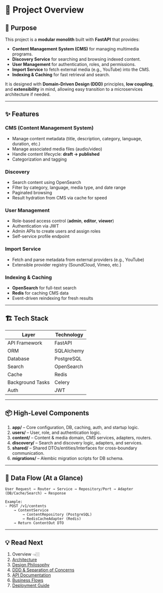# 📖 Project Overview

## 🎯 Purpose

This project is a **modular monolith** built with **FastAPI** that provides:
- **Content Management System (CMS)** for managing multimedia programs.
- **Discovery Service** for searching and browsing indexed content.
- **User Management** for authentication, roles, and permissions.
- **Import Service** to fetch external media (e.g., YouTube) into the CMS.
- **Indexing & Caching** for fast retrieval and search.

It is designed with **Domain-Driven Design (DDD)** principles, **low coupling**, and **extensibility** in mind, allowing easy transition to a microservices architecture if needed.

---

## ✨ Features

### CMS (Content Management System)
- Manage content metadata (title, description, category, language, duration, etc.)
- Manage associated media files (audio/video)
- Handle content lifecycle: **draft → published**
- Categorization and tagging

### Discovery
- Search content using OpenSearch
- Filter by category, language, media type, and date range
- Paginated browsing
- Result hydration from CMS via cache for speed

### User Management
- Role-based access control (**admin**, **editor**, **viewer**)
- Authentication via JWT
- Admin APIs to create users and assign roles
- Self-service profile endpoint

### Import Service
- Fetch and parse metadata from external providers (e.g., YouTube)
- Extensible provider registry (SoundCloud, Vimeo, etc.)

### Indexing & Caching
- **OpenSearch** for full-text search
- **Redis** for caching CMS data
- Event-driven reindexing for fresh results

---

## 🏗 Tech Stack

| Layer            | Technology |
|------------------|------------|
| API Framework    | FastAPI    |
| ORM              | SQLAlchemy |
| Database         | PostgreSQL |
| Search           | OpenSearch |
| Cache            | Redis      |
| Background Tasks | Celery     |
| Auth             | JWT        |

---

## 📦 High-Level Components

1. **app/** – Core configuration, DB, caching, auth, and startup logic.
2. **users/** – User, role, and authentication logic.
3. **content/** – Content & media domain, CMS services, adapters, routers.
4. **discovery/** – Search and discovery logic, adapters, and services.
5. **shared/** – Shared DTOs/entities/Interfaces for cross-boundary communication.
6. **migrations/** – Alembic migration scripts for DB schema.

---

## 🔄 Data Flow (At a Glance)

```plaintext
User Request → Router → Service → Repository/Port → Adapter (DB/Cache/Search) → Response

Example:
- POST /v1/contents
    → ContentService
        → ContentRepository (PostgreSQL)
        → RedisCacheAdapter (Redis)
    → Return ContentOut DTO
```

---
## 💡 Read Next
1. Overview 👈🏼
2. [Architecture](01-Architecture.md)
3. [Design Philosophy](02-Design-Philosophy.md)
4. [DDD & Separation of Concerns](03-DDD-and-Separation-of-Concerns.md)
5. [API Documentation](04-API-Documentation.md)
6. [Business Flows](05-Business-Flows.md)
7. [Deployment Guide](06-Deployment.md)